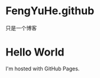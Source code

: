 # FengYuHe.github
只是一个博客
<!DOCTYPE html>
<html>
<body>
<h1>Hello World</h1>
<p>I'm hosted with GitHub Pages.</p>
</body>
</html>
